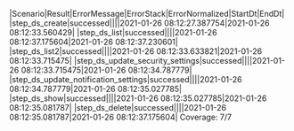 |Scenario|Result|ErrorMessage|ErrorStack|ErrorNormalized|StartDt|EndDt|
|step_ds_create|successed||||2021-01-26 08:12:27.387754|2021-01-26 08:12:33.560429|
|step_ds_list|successed||||2021-01-26 08:12:37.175604|2021-01-26 08:12:37.230601|
|step_ds_list2|successed||||2021-01-26 08:12:33.633821|2021-01-26 08:12:33.715475|
|step_ds_update_security_settings|successed||||2021-01-26 08:12:33.715475|2021-01-26 08:12:34.787779|
|step_ds_update_notification_settings|successed||||2021-01-26 08:12:34.787779|2021-01-26 08:12:35.027785|
|step_ds_show|successed||||2021-01-26 08:12:35.027785|2021-01-26 08:12:35.081787|
|step_ds_delete|successed||||2021-01-26 08:12:35.081787|2021-01-26 08:12:37.175604|
Coverage: 7/7
